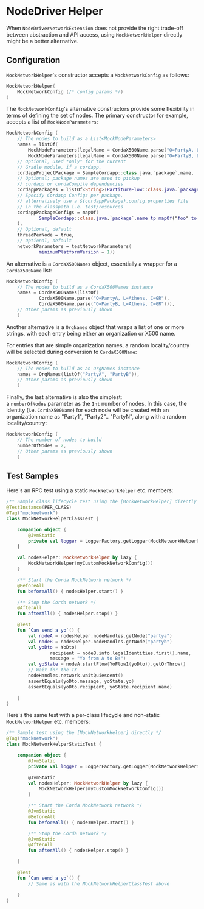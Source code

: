 # NodeDriver Helper

When `NodeDriverNetworkExtension` does not provide the right trade-off between 
abstraction and API access, using `MockNetworkHelper` directly might 
be a better alternative. 

## Configuration

`MockNetworkHelper`'s constructor accepts a `MockNetworkConfig` as follows:

```kotlin
MockNetworkHelper(
    MockNetworkConfig (/* config params */)
)
```

The `MockNetworkConfig`'s alternative constructors provide some flexibility 
in terms of defining the set of nodes. The primary constructor for example, 
accepts a list of `MockNodeParameters`:

```kotlin
MockNetworkConfig (
    // The nodes to build as a List<MockNodeParameters>
    names = listOf(
        MockNodeParameters(legalName = CordaX500Name.parse("O=PartyA, L=Athens, C=GR")),
        MockNodeParameters(legalName = CordaX500Name.parse("O=PartyB, L=Athens, C=GR"))),
    // Optional, used *only* for the current
    // Gradle module, if a cordapp.
    cordappProjectPackage = SampleCordapp::class.java.`package`.name,
    // Optional; package names are used to pickup
    // cordapp or cordaCompile dependencies
    cordappPackages = listOf<String>(PartitureFlow::class.java.`package`.name),
    // Specify Cordapp Configs per package, 
    // alternatively use a ${cordappPackage}.config.properties file 
    // in the classpath i.e. test/resources 
    cordappPackageConfigs = mapOf(
            SampleCordapp::class.java.`package`.name tp mapOf("foo" to "bar")
    ),
    // Optional, default
    threadPerNode = true,
    // Optional, default
    networkParameters = testNetworkParameters(
            minimumPlatformVersion = 1))
```

An alternative is a `CordaX500Names` object, essentially 
a wrapper for a `CordaX500Name` list:

```kotlin
MockNetworkConfig (
    // The nodes to build as a CordaX500Names instance
    names = CordaX500Names(listOf(
            CordaX500Name.parse("O=PartyA, L=Athens, C=GR"),
            CordaX500Name.parse("O=PartyB, L=Athens, C=GR"))),
    // Other params as previously shown
    )
```

Another alternative is a `OrgNames` object that wraps a list of one or more 
strings, with each entry being either an organization or X500 name. 

For entries that are simple organization names, a random locality/country 
will be selected during conversion to `CordaX500Name`:

```kotlin
MockNetworkConfig (
    // The nodes to build as an OrgNames instance
    names = OrgNames(listOf("PartyA", "PartyB")),
    // Other params as previously shown
    )
```

Finally, the last alternative is also the simplest:  
a `numberOfNodes` parameter as the `Int` number of nodes. 
In this case, the identity (i.e. `CordaX500Name`) for each node will 
be created with an organization name as "Party1", "Party2".. "PartyN", 
along with a random locality/country:

```kotlin
MockNetworkConfig (
    // The number of nodes to build
    numberOfNodes = 2,
    // Other params as previously shown
    )
```


## Test Samples

Here's an RPC test using a static `MockNetworkHelper` etc. members:

```kotlin
/** Sample class lifecycle test using the [MockNetworkHelper] directly */
@TestInstance(PER_CLASS)
@Tag("mocknetwork")
class MockNetworkHelperClassTest {

    companion object {
        @JvmStatic
        private val logger = LoggerFactory.getLogger(MockNetworkHelperClassTest::class.java)
    }

    val nodesHelper: MockNetworkHelper by lazy {
        MockNetworkHelper(myCustomMockNetworkConfig())
    }

    /** Start the Corda MockNetwork network */
    @BeforeAll
    fun beforeAll() { nodesHelper.start() }

    /** Stop the Corda network */
    @AfterAll
    fun afterAll() { nodesHelper.stop() }

    @Test
    fun `Can send a yo`() {
        val nodeA = nodesHelper.nodeHandles.getNode("partya")
        val nodeB = nodesHelper.nodeHandles.getNode("partyb")
        val yoDto = YoDto(
                recipient = nodeB.info.legalIdentities.first().name,
                message = "Yo from A to B!")
        val yoState = nodeA.startFlow(YoFlow1(yoDto)).getOrThrow()
        // Wait for the TX
        nodeHandles.network.waitQuiescent()
        assertEquals(yoDto.message, yoState.yo)
        assertEquals(yoDto.recipient, yoState.recipient.name)

    }
}

```

Here's the same test with a per-class lifecycle 
and non-static `MockNetworkHelper` etc. members:

```kotlin
/** Sample test using the [MockNetworkHelper] directly */
@Tag("mocknetwork")
class MockNetworkHelperStaticTest {

    companion object {
        @JvmStatic
        private val logger = LoggerFactory.getLogger(MockNetworkHelperStaticTest::class.java)

        @JvmStatic
        val nodesHelper: MockNetworkHelper by lazy {
            MockNetworkHelper(myCustomMockNetworkConfig())
        }

        /** Start the Corda MockNetwork network */
        @JvmStatic
        @BeforeAll
        fun beforeAll() { nodesHelper.start() }

        /** Stop the Corda network */
        @JvmStatic
        @AfterAll
        fun afterAll() { nodesHelper.stop() }

    }

    @Test
    fun `Can send a yo`() {
        // Same as with the MockNetworkHelperClassTest above

    }
}
```